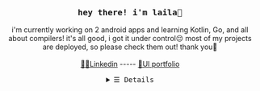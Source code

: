 <h3 align="center"><samp>hey there! i'm laila🌸</samp></h3>
</p>
<p align="center">
i'm currently working on 2 android apps and learning Kotlin, Go, and all about compilers! it's all good, i got it under control😔 most of my projects are deployed, so please check them out! thank you🌿
  <br><br>
  <a href="https://www.linkedin.com/in/laila-chammaa/">👩‍🏫Linkedin</a> ----- <a href="https://laila_chammaa.artstation.com/">🎨UI portfolio</a>
</p>
<details align="center">
   <summary> <samp>&#9776; Details</samp></summary>
   <p align="center">
     <br>
     <a href="https://github.com/laila-chammaa?tab=repositories&language=javascript" target="_blank"><img alt="Javascript" src="https://img.shields.io/badge/-Javascript-f1e05a?style=flat-square&logo=Javascript&logoColor=white"></a>
      <a href="https://github.com/laila-chammaa?tab=repositories&language=python" target="_blank"><img alt="Python" src="https://img.shields.io/badge/-Python-3572A5?style=flat-square&logo=Python&logoColor=white"></a>
      <a href="https://github.com/laila-chammaa?tab=repositories&language=java" target="_blank"><img alt="Java" src="https://img.shields.io/badge/-Java-b07219?style=flat-square&logo=Java&logoColor=white"></a>
      <a href="https://github.com/laila-chammaa?tab=repositories&language=html" target="_blank"><img alt="HTML" src="https://img.shields.io/badge/-HTML-E34F26?style=flat-square&logo=HTML5&logoColor=white"></a>
     
  </p>
  <img src="https://github-readme-stats.vercel.app/api/top-langs?username=laila-chammaa&layout=compact&theme=outrun"></img>
</details>
<br>
